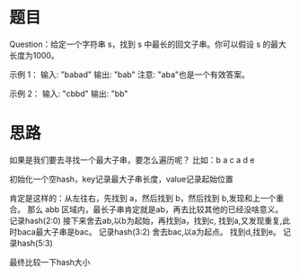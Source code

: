 # 题目
Question：给定一个字符串 s，找到 s 中最长的回文子串。你可以假设 s 的最大长度为1000。

示例 1：
输入: "babad"
输出: "bab"
注意: "aba"也是一个有效答案。

示例 2：
输入: "cbbd"
输出: "bb"


# 思路
如果是我们要去寻找一个最大子串，要怎么遍历呢？ 比如：b a c a d e

初始化一个空hash，key记录最大子串长度，value记录起始位置

肯定是这样的：从左往右，先找到 a，然后找到 b，然后找到 b,发现和上一个重合。 那么 abb 区域内，最长子串肯定就是ab，再去比较其他的已经没啥意义。
记录hash(2:0)
接下来舍去ab,以b为起始，再找到a，找到c, 找到a,又发现重复,此时baca最大子串是bac。
记录hash(3:2)
舍去bac,以a为起点。 找到d,找到e。
记录hash(5:3)

最终比较一下hash大小
